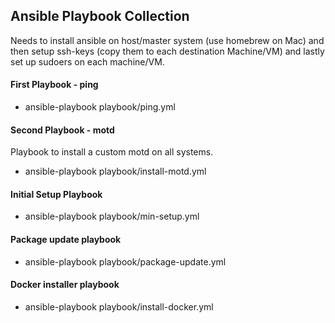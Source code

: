 
## Ansible Playbook Collection

Needs to install ansible on host/master system (use homebrew on Mac) and then setup ssh-keys (copy them to each destination Machine/VM) and lastly set up sudoers on each machine/VM.

#### First Playbook - ping

* ansible-playbook playbook/ping.yml

#### Second Playbook - motd

Playbook to install a custom motd on all systems.

* ansible-playbook playbook/install-motd.yml

#### Initial Setup Playbook

* ansible-playbook playbook/min-setup.yml

#### Package update playbook

* ansible-playbook playbook/package-update.yml

#### Docker installer playbook

* ansible-playbook playbook/install-docker.yml
